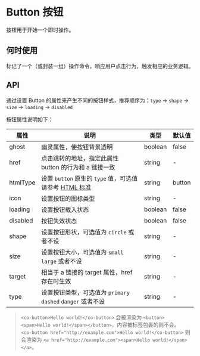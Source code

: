 # Button 按钮

按钮用于开始一个即时操作。

## 何时使用

标记了一个（或封装一组）操作命令，响应用户点击行为，触发相应的业务逻辑。

## API

通过设置 Button 的属性来产生不同的按钮样式，推荐顺序为：`type` -> `shape` -> `size` -> `loading` -> `disabled`

按钮属性说明如下：

| 属性     | 说明                                                                                                                                 | 类型    | 默认值 |
| -------- | ------------------------------------------------------------------------------------------------------------------------------------ | ------- | ------ |
| ghost    | 幽灵属性，使按钮背景透明                                                                                                             | boolean | false  |
| href     | 点击跳转的地址，指定此属性 button 的行为和 a 链接一致                                                                                | string  | -      |
| htmlType | 设置 `button` 原生的 `type` 值，可选值请参考 [HTML 标准](https://developer.mozilla.org/en-US/docs/Web/HTML/Element/button#attr-type) | string  | button |
| icon     | 设置按钮的图标类型                                                                                                                   | string  | -      |
| loading  | 设置按钮载入状态                                                                                                                     | boolean | false  |
| disabled | 按钮失效状态                                                                                                                         | boolean | false  |
| shape    | 设置按钮形状，可选值为 `circle` 或者不设                                                                                             | string  | -      |
| size     | 设置按钮大小，可选值为 `small` `large` 或者不设                                                                                      | string  | -      |
| target   | 相当于 a 链接的 target 属性，href 存在时生效                                                                                         | string  | -      |
| type     | 设置按钮类型，可选值为 `primary` `dashed` `danger` 或者不设                                                                          | string  | -      |

> `<co-button>Hello world!</co-button>` 会被渲染为 `<button><span>Hello world!</span></button>`，内容被标签包裹的则不会。  
> `<co-button href="http://example.com">Hello world!</co-button>` 则会渲染为 `<a href="http://example.com"><span>Hello world!</span></a>`。
